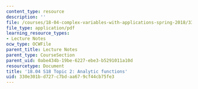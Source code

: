 ```yaml
---
content_type: resource
description: ''
file: /courses/18-04-complex-variables-with-applications-spring-2018/330e301bd727c7bdaa679cf44cb75fe3_MIT18_04S18_topic2.pdf
file_type: application/pdf
learning_resource_types:
- Lecture Notes
ocw_type: OCWFile
parent_title: Lecture Notes
parent_type: CourseSection
parent_uid: 0abe434b-19be-6227-ebe3-b5291011a10d
resourcetype: Document
title: '18.04 S18 Topic 2: Analytic functions'
uid: 330e301b-d727-c7bd-aa67-9cf44cb75fe3
---
```

